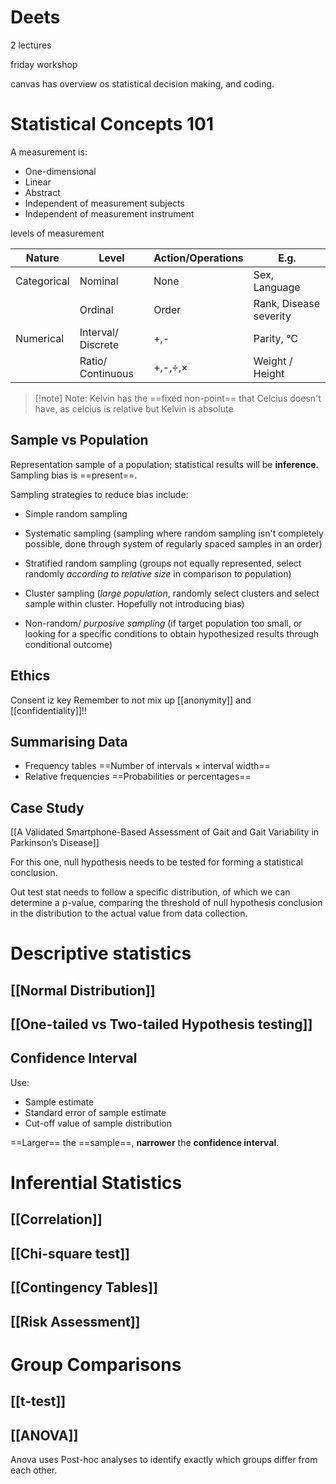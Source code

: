 # Deets

2 lectures

friday workshop

canvas has overview os statistical decision making, and coding.


# Statistical Concepts 101

A measurement is:
- One-dimensional
- Linear
- Abstract
- Independent of measurement subjects
- Independent of measurement instrument

levels of measurement 

| Nature      | Level              | Action/Operations | E.g.                   |
| ----------- | ------------------ | ----------------- | ---------------------- |
| Categorical | Nominal            | None              | Sex, Language          |
|             | Ordinal            | Order             | Rank, Disease severity |
| Numerical   | Interval/ Discrete | +,-               | Parity, ℃              |
|             | Ratio/ Continuous  | +,-,÷,×           | Weight / Height        |

> [!note] Note:
>  Kelvin has the ==fixed non-point== that Celcius doesn't have, as celcius is relative but Kelvin is absolute
> 


## Sample vs Population

Representation sample of a population; statistical results will be **inference**.
Sampling bias is ==present==.

Sampling strategies to reduce bias include:
- Simple random sampling

- Systematic sampling (sampling where random sampling isn't completely possible, done through system of regularly spaced samples in an order)

- Stratified random sampling (groups not equally represented, select randomly *according to relative size* in comparison to population)

- Cluster sampling (*large population*, randomly select clusters and select sample within cluster. Hopefully not introducing bias)

- Non-random/ *purposive sampling* (if target population too small, or looking for a specific conditions to obtain hypothesized results through conditional outcome)

## Ethics

Consent iz key
Remember to not mix up [[anonymity]] and [[confidentiality]]!!

## Summarising Data

- Frequency tables
==Number of intervals × interval width==
- Relative frequencies
==Probabilities or percentages==

## Case Study

[[A Validated Smartphone-Based Assessment of Gait and Gait Variability in Parkinson’s Disease]]

For this one, null hypothesis needs to be tested for forming a statistical conclusion.

Out test stat needs to follow a specific distribution, of which we can determine a p-value, comparing the threshold of null hypothesis conclusion in the distribution to the actual value from data collection.



# Descriptive statistics

## [[Normal Distribution]]

## [[One-tailed vs Two-tailed Hypothesis testing]]

## Confidence Interval

Use:
- Sample estimate
- Standard error of sample estimate
- Cut-off value of sample distribution

==Larger== the ==sample==, **narrower** the **confidence interval**.


# Inferential Statistics

## [[Correlation]]

## [[Chi-square test]]

## [[Contingency Tables]]

## [[Risk Assessment]]


# Group Comparisons

## [[t-test]]

## [[ANOVA]]

Anova uses Post-hoc analyses to identify exactly which groups differ from each other.